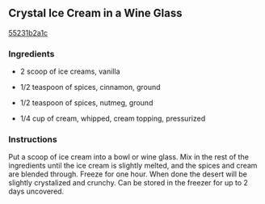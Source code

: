 ## Crystal Ice Cream in a Wine Glass

[55231b2a1c](http://www.foodgeeks.com/recipes/19256)

### Ingredients

 - 2 scoop of ice creams, vanilla

 - 1/2 teaspoon of spices, cinnamon, ground

 - 1/2 teaspoon of spices, nutmeg, ground

 - 1/4 cup of cream, whipped, cream topping, pressurized

### Instructions

Put a scoop of ice cream into a bowl or wine glass. Mix in the rest of the ingredients until the ice cream is slightly melted, and the spices and cream are blended through. Freeze for one hour. When done the desert will be slightly crystalized and crunchy. Can be stored in the freezer for up to 2 days uncovered.